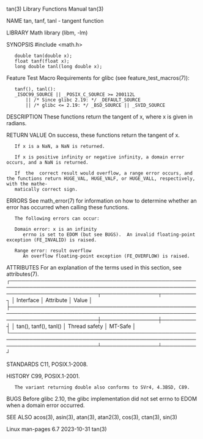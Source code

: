tan(3)								   Library Functions Manual								tan(3)

NAME
       tan, tanf, tanl - tangent function

LIBRARY
       Math library (libm, -lm)

SYNOPSIS
       #include <math.h>

       double tan(double x);
       float tanf(float x);
       long double tanl(long double x);

   Feature Test Macro Requirements for glibc (see feature_test_macros(7)):

       tanf(), tanl():
	   _ISOC99_SOURCE || _POSIX_C_SOURCE >= 200112L
	       || /* Since glibc 2.19: */ _DEFAULT_SOURCE
	       || /* glibc <= 2.19: */ _BSD_SOURCE || _SVID_SOURCE

DESCRIPTION
       These functions return the tangent of x, where x is given in radians.

RETURN VALUE
       On success, these functions return the tangent of x.

       If x is a NaN, a NaN is returned.

       If x is positive infinity or negative infinity, a domain error occurs, and a NaN is returned.

       If  the	correct result would overflow, a range error occurs, and the functions return HUGE_VAL, HUGE_VALF, or HUGE_VALL, respectively, with the mathe‐
       matically correct sign.

ERRORS
       See math_error(7) for information on how to determine whether an error has occurred when calling these functions.

       The following errors can occur:

       Domain error: x is an infinity
	      errno is set to EDOM (but see BUGS).  An invalid floating-point exception (FE_INVALID) is raised.

       Range error: result overflow
	      An overflow floating-point exception (FE_OVERFLOW) is raised.

ATTRIBUTES
       For an explanation of the terms used in this section, see attributes(7).
       ┌───────────────────────────────────────────────────────────────────────────────────────────────────────────────────────────┬───────────────┬─────────┐
       │ Interface														   │ Attribute	   │ Value   │
       ├───────────────────────────────────────────────────────────────────────────────────────────────────────────────────────────┼───────────────┼─────────┤
       │ tan(), tanf(), tanl()													   │ Thread safety │ MT-Safe │
       └───────────────────────────────────────────────────────────────────────────────────────────────────────────────────────────┴───────────────┴─────────┘

STANDARDS
       C11, POSIX.1-2008.

HISTORY
       C99, POSIX.1-2001.

       The variant returning double also conforms to SVr4, 4.3BSD, C89.

BUGS
       Before glibc 2.10, the glibc implementation did not set errno to EDOM when a domain error occurred.

SEE ALSO
       acos(3), asin(3), atan(3), atan2(3), cos(3), ctan(3), sin(3)

Linux man-pages 6.7							  2023-10-31									tan(3)
